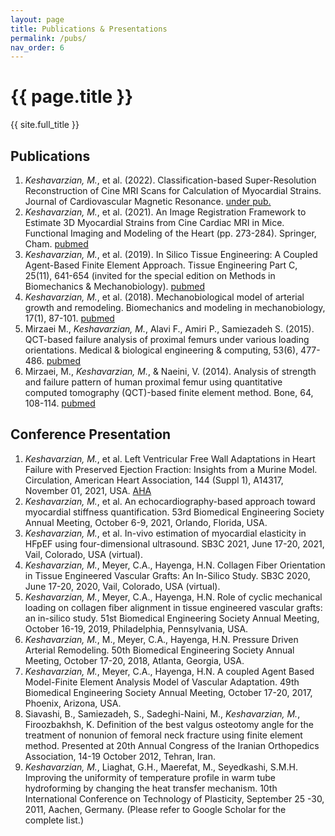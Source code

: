 ```yaml
---
layout: page
title: Publications & Presentations
permalink: /pubs/
nav_order: 6
---
```


# {{ page.title }}

{{ site.full_title }}

## Publications
1.	*Keshavarzian, M.*, et al. (2022). Classification-based Super-Resolution Reconstruction of Cine MRI Scans for Calculation of Myocardial Strains. Journal of Cardiovascular Magnetic Resonance. [under pub.]()
1.	*Keshavarzian, M.*, et al. (2021). An Image Registration Framework to Estimate 3D Myocardial Strains from Cine Cardiac MRI in Mice. Functional Imaging and Modeling of the Heart (pp. 273-284). Springer, Cham. [pubmed](https://pubmed.ncbi.nlm.nih.gov/34263263/)
1.	*Keshavarzian, M.*, et al. (2019). In Silico Tissue Engineering: A Coupled Agent-Based Finite Element Approach. Tissue Engineering Part C, 25(11), 641-654 (invited for the special edition on Methods in Biomechanics & Mechanobiology). [pubmed](https://pubmed.ncbi.nlm.nih.gov/31392930/)
1.	*Keshavarzian, M.*, et al. (2018). Mechanobiological model of arterial growth and remodeling. Biomechanics and modeling in mechanobiology, 17(1), 87-101. [pubmed](https://pubmed.ncbi.nlm.nih.gov/28823079/)
1.	Mirzaei M., *Keshavarzian, M.*, Alavi F., Amiri P., Samiezadeh S. (2015). QCT-based failure analysis of proximal femurs under various loading orientations. Medical & biological engineering & computing, 53(6), 477-486. [pubmed](https://pubmed.ncbi.nlm.nih.gov/25731689/)
1.	Mirzaei, M., *Keshavarzian, M.*, & Naeini, V. (2014). Analysis of strength and failure pattern of human proximal femur using quantitative computed tomography (QCT)-based finite element method. Bone, 64, 108-114. [pubmed](https://pubmed.ncbi.nlm.nih.gov/24735974/)

## Conference Presentation
1.	*Keshavarzian, M.*, et al. Left Ventricular Free Wall Adaptations in Heart Failure with Preserved Ejection Fraction: Insights from a Murine Model. Circulation, American Heart Association, 144 (Suppl 1), A14317, November 01, 2021, USA. [AHA](https://www.ahajournals.org/doi/abs/10.1161/circ.144.suppl_1.14317)
1.	*Keshavarzian, M.*, et al. An echocardiography-based approach toward myocardial stiffness quantification. 53rd Biomedical Engineering Society Annual Meeting, October 6-9, 2021, Orlando, Florida, USA.
1.	*Keshavarzian, M.*, et al. In-vivo estimation of myocardial elasticity in HFpEF using four-dimensional ultrasound. SB3C 2021, June 17-20, 2021, Vail, Colorado, USA (virtual).
1.	*Keshavarzian, M.*, Meyer, C.A., Hayenga, H.N. Collagen Fiber Orientation in Tissue Engineered Vascular Grafts: An In-Silico Study. SB3C 2020, June 17-20, 2020, Vail, Colorado, USA (virtual).
1.	*Keshavarzian, M.*, Meyer, C.A., Hayenga, H.N. Role of cyclic mechanical loading on collagen fiber alignment in tissue engineered vascular grafts: an in-silico study. 51st Biomedical Engineering Society Annual Meeting, October 16-19, 2019, Philadelphia, Pennsylvania, USA.
1.	*Keshavarzian, M.*, M., Meyer, C.A., Hayenga, H.N. Pressure Driven Arterial Remodeling. 50th Biomedical Engineering Society Annual Meeting, October 17-20, 2018, Atlanta, Georgia, USA. 
1.	*Keshavarzian, M.*, Meyer, C.A., Hayenga, H.N. A coupled Agent Based Model-Finite Element Analysis Model of Vascular Adaptation. 49th Biomedical Engineering Society Annual Meeting, October 17-20, 2017, Phoenix, Arizona, USA.
1.	Siavashi, B., Samiezadeh, S., Sadeghi-Naini, M., *Keshavarzian, M.*, Firoozbakhsh, K. Definition of the best valgus osteotomy angle for the treatment of nonunion of femoral neck fracture using finite element method. Presented at 20th Annual Congress of the Iranian Orthopedics Association, 14-19 October 2012, Tehran, Iran.
1.	*Keshavarzian, M.*, Liaghat, G.H., Maerefat, M., Seyedkashi, S.M.H. Improving the uniformity of temperature profile in warm tube hydroforming by changing the heat transfer mechanism. 10th International Conference on Technology of Plasticity, September 25 -30, 2011, Aachen, Germany.
(Please refer to Google Scholar for the complete list.)
